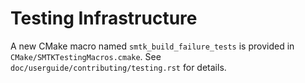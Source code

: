 # Testing Infrastructure

A new CMake macro named `smtk_build_failure_tests` is provided in `CMake/SMTKTestingMacros.cmake`.
See `doc/userguide/contributing/testing.rst` for details.
